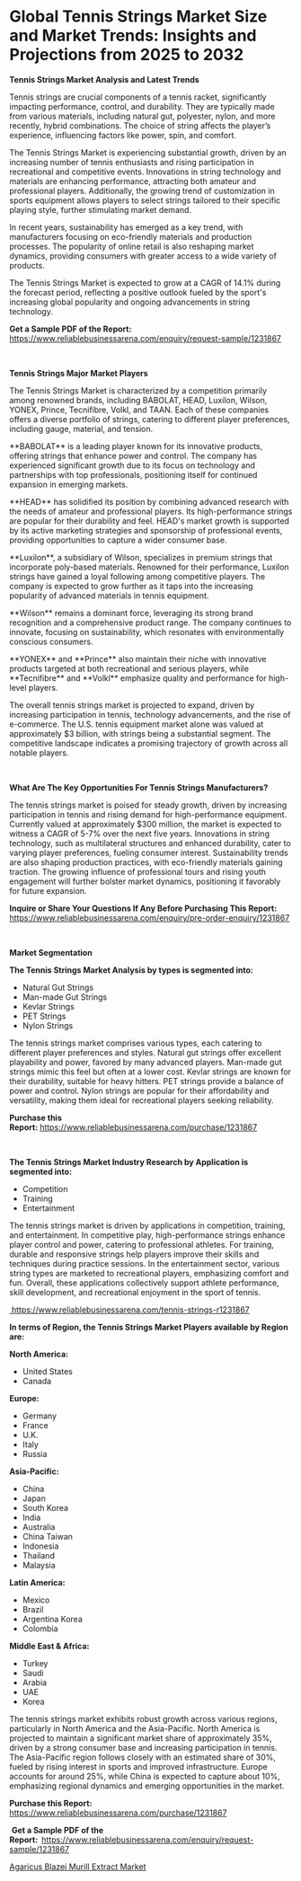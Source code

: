 <p><h1>Global Tennis Strings Market Size and Market Trends: Insights and Projections from 2025 to 2032</h1></p><p><strong>Tennis Strings Market Analysis and Latest Trends</strong></p>
<p><p>Tennis strings are crucial components of a tennis racket, significantly impacting performance, control, and durability. They are typically made from various materials, including natural gut, polyester, nylon, and more recently, hybrid combinations. The choice of string affects the player’s experience, influencing factors like power, spin, and comfort. </p><p>The Tennis Strings Market is experiencing substantial growth, driven by an increasing number of tennis enthusiasts and rising participation in recreational and competitive events. Innovations in string technology and materials are enhancing performance, attracting both amateur and professional players. Additionally, the growing trend of customization in sports equipment allows players to select strings tailored to their specific playing style, further stimulating market demand.</p><p>In recent years, sustainability has emerged as a key trend, with manufacturers focusing on eco-friendly materials and production processes. The popularity of online retail is also reshaping market dynamics, providing consumers with greater access to a wide variety of products.</p><p>The Tennis Strings Market is expected to grow at a CAGR of 14.1% during the forecast period, reflecting a positive outlook fueled by the sport's increasing global popularity and ongoing advancements in string technology.</p></p>
<p><strong>Get a Sample PDF of the Report:&nbsp;</strong> <a href="https://www.reliablebusinessarena.com/enquiry/request-sample/1231867?utm_campaign=3118&utm_medium=2&utm_source=Github&utm_content=ia&utm_term=04042025&utm_id=tennis-strings">https://www.reliablebusinessarena.com/enquiry/request-sample/1231867</a></p>
<p>&nbsp;</p>
<p><strong>Tennis Strings Major Market Players</strong></p>
<p><p>The Tennis Strings Market is characterized by a competition primarily among renowned brands, including BABOLAT, HEAD, Luxilon, Wilson, YONEX, Prince, Tecnifibre, Volkl, and TAAN. Each of these companies offers a diverse portfolio of strings, catering to different player preferences, including gauge, material, and tension.</p><p>**BABOLAT** is a leading player known for its innovative products, offering strings that enhance power and control. The company has experienced significant growth due to its focus on technology and partnerships with top professionals, positioning itself for continued expansion in emerging markets.</p><p>**HEAD** has solidified its position by combining advanced research with the needs of amateur and professional players. Its high-performance strings are popular for their durability and feel. HEAD's market growth is supported by its active marketing strategies and sponsorship of professional events, providing opportunities to capture a wider consumer base.</p><p>**Luxilon**, a subsidiary of Wilson, specializes in premium strings that incorporate poly-based materials. Renowned for their performance, Luxilon strings have gained a loyal following among competitive players. The company is expected to grow further as it taps into the increasing popularity of advanced materials in tennis equipment.</p><p>**Wilson** remains a dominant force, leveraging its strong brand recognition and a comprehensive product range. The company continues to innovate, focusing on sustainability, which resonates with environmentally conscious consumers.</p><p>**YONEX** and **Prince** also maintain their niche with innovative products targeted at both recreational and serious players, while **Tecnifibre** and **Volkl** emphasize quality and performance for high-level players.</p><p>The overall tennis strings market is projected to expand, driven by increasing participation in tennis, technology advancements, and the rise of e-commerce. The U.S. tennis equipment market alone was valued at approximately $3 billion, with strings being a substantial segment. The competitive landscape indicates a promising trajectory of growth across all notable players.</p></p>
<p>&nbsp;</p>
<p><strong>What Are The Key Opportunities For Tennis Strings Manufacturers?</strong></p>
<p><p>The tennis strings market is poised for steady growth, driven by increasing participation in tennis and rising demand for high-performance equipment. Currently valued at approximately $300 million, the market is expected to witness a CAGR of 5-7% over the next five years. Innovations in string technology, such as multilateral structures and enhanced durability, cater to varying player preferences, fueling consumer interest. Sustainability trends are also shaping production practices, with eco-friendly materials gaining traction. The growing influence of professional tours and rising youth engagement will further bolster market dynamics, positioning it favorably for future expansion.</p></p>
<p><strong>Inquire or Share Your Questions If Any Before Purchasing This Report:</strong> <a href="https://www.reliablebusinessarena.com/enquiry/pre-order-enquiry/1231867?utm_campaign=3118&utm_medium=2&utm_source=Github&utm_content=ia&utm_term=04042025&utm_id=tennis-strings">https://www.reliablebusinessarena.com/enquiry/pre-order-enquiry/1231867</a></p>
<p>&nbsp;</p>
<p><strong>Market Segmentation</strong></p>
<p><strong>The Tennis Strings Market Analysis by types is segmented into:</strong></p>
<p><ul><li>Natural Gut Strings</li><li>Man-made Gut Strings</li><li>Kevlar Strings</li><li>PET Strings</li><li>Nylon Strings</li></ul></p>
<p><p>The tennis strings market comprises various types, each catering to different player preferences and styles. Natural gut strings offer excellent playability and power, favored by many advanced players. Man-made gut strings mimic this feel but often at a lower cost. Kevlar strings are known for their durability, suitable for heavy hitters. PET strings provide a balance of power and control. Nylon strings are popular for their affordability and versatility, making them ideal for recreational players seeking reliability.</p></p>
<p><strong>Purchase this Report:&nbsp;</strong><a href="https://www.reliablebusinessarena.com/purchase/1231867?utm_campaign=3118&utm_medium=2&utm_source=Github&utm_content=ia&utm_term=04042025&utm_id=tennis-strings">https://www.reliablebusinessarena.com/purchase/1231867</a></p>
<p>&nbsp;</p>
<p><strong>The Tennis Strings Market Industry Research by Application is segmented into:</strong></p>
<p><ul><li>Competition</li><li>Training</li><li>Entertainment</li></ul></p>
<p><p>The tennis strings market is driven by applications in competition, training, and entertainment. In competitive play, high-performance strings enhance player control and power, catering to professional athletes. For training, durable and responsive strings help players improve their skills and techniques during practice sessions. In the entertainment sector, various string types are marketed to recreational players, emphasizing comfort and fun. Overall, these applications collectively support athlete performance, skill development, and recreational enjoyment in the sport of tennis.</p></p>
<p><a href="https://www.reliablebusinessarena.com/tennis-strings-r1231867?utm_campaign=3118&utm_medium=2&utm_source=Github&utm_content=ia&utm_term=04042025&utm_id=tennis-strings">&nbsp;https://www.reliablebusinessarena.com/tennis-strings-r1231867</a></p>
<p><strong>In terms of Region, the Tennis Strings Market Players available by Region are:</strong></p>
<p>
    <p> <strong> North America: </strong>
        <ul>
            <li>United States</li>
            <li>Canada</li>
        </ul>
        </p> 
    <p> <strong> Europe: </strong>
        <ul>
            <li>Germany</li>
            <li>France</li>
            <li>U.K.</li>
            <li>Italy</li>
            <li>Russia</li>
        </ul>
        </p> 
    <p> <strong> Asia-Pacific: </strong>
        <ul>
            <li>China</li>
            <li>Japan</li>
            <li>South Korea</li>
            <li>India</li>
            <li>Australia</li>
            <li>China Taiwan</li>
            <li>Indonesia</li>
            <li>Thailand</li>
            <li>Malaysia</li>
        </ul>
        </p> 
    <p> <strong> Latin America: </strong>
        <ul>
            <li>Mexico</li>
            <li>Brazil</li>
            <li>Argentina Korea</li>
            <li>Colombia</li>
        </ul>
        </p> 
    <p> <strong> Middle East & Africa: </strong>
        <ul>
            <li>Turkey</li>
            <li>Saudi</li>
            <li>Arabia</li>
            <li>UAE</li>
            <li>Korea</li>
        </ul>
    </p>
    </p>
<p><p>The tennis strings market exhibits robust growth across various regions, particularly in North America and the Asia-Pacific. North America is projected to maintain a significant market share of approximately 35%, driven by a strong consumer base and increasing participation in tennis. The Asia-Pacific region follows closely with an estimated share of 30%, fueled by rising interest in sports and improved infrastructure. Europe accounts for around 25%, while China is expected to capture about 10%, emphasizing regional dynamics and emerging opportunities in the market.</p></p>
<p><strong>Purchase this Report: </strong><a href="https://www.reliablebusinessarena.com/purchase/1231867?utm_campaign=3118&utm_medium=2&utm_source=Github&utm_content=ia&utm_term=04042025&utm_id=tennis-strings">https://www.reliablebusinessarena.com/purchase/1231867</a></p>
<p>&nbsp;<strong>Get a Sample PDF of the Report:&nbsp;&nbsp;</strong><a href="https://www.reliablebusinessarena.com/enquiry/request-sample/1231867?utm_campaign=3118&utm_medium=2&utm_source=Github&utm_content=ia&utm_term=04042025&utm_id=tennis-strings">https://www.reliablebusinessarena.com/enquiry/request-sample/1231867</a></p>
<p><strong></strong></p>
<p><p><a href="https://github.com/muhjanaidu/Market-Research-Report-List-1/blob/main/agaricus-blazei-murill-extract-market.md?utm_campaign=3118&utm_medium=2&utm_source=Github&utm_content=ia&utm_term=04042025&utm_id=tennis-strings">Agaricus Blazei Murill Extract Market</a></p></p>